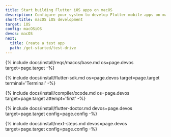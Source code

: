 ```yaml
---
title: Start building Flutter iOS apps on macOS
description: Configure your system to develop Flutter mobile apps on macOS and iOS.
short-title: macOS iOS development
target: iOS
config: macOSiOS
devos: macOS
next:
  title: Create a test app
  path: /get-started/test-drive
---
```


{% include docs/install/reqs/macos/base.md
   os=page.devos
   target=page.target
   -%}

{% include docs/install/flutter-sdk.md
   os=page.devos
   target=page.target
   terminal='Terminal'
   -%}

{% include docs/install/compiler/xcode.md
   os=page.devos
   target=page.target
   attempt='first'
   -%}

{% include docs/install/flutter-doctor.md
   devos=page.devos
   target=page.target
   config=page.config
   -%}

{% include docs/install/next-steps.md
   devos=page.devos
   target=page.target
   config=page.config
   -%}
